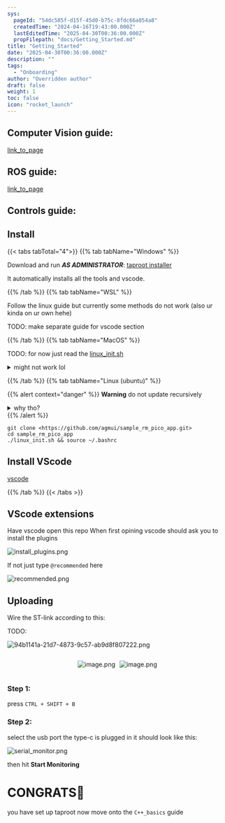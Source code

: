 ```yaml
---
sys:
  pageId: "54dc585f-d15f-45d0-b75c-8fdc66a854a8"
  createdTime: "2024-04-16T19:43:00.000Z"
  lastEditedTime: "2025-04-30T00:36:00.000Z"
  propFilepath: "docs/Getting_Started.md"
title: "Getting_Started"
date: "2025-04-30T00:36:00.000Z"
description: ""
tags:
  - "Onboarding"
author: "Overridden author"
draft: false
weight: 1
toc: false
icon: "rocket_launch"
---
```


## Computer Vision guide:

[link_to_page](86d45bc0-388b-4d26-8848-44f255f73d0e)

## ROS guide:

[link_to_page](3c76c1de-ec8f-46d6-8b0a-294005edc2d5)

## Controls guide:

## Install

{{< tabs tabTotal="4">}}
{{% tab tabName="Windows" %}}

Download and run _**AS ADMINISTRATOR**_: [taproot installer](https://github.com/Thornbots/TeachingFreshies/releases/tag/1.0)

It automatically installs all the tools and vscode.

{{% /tab %}}
{{% tab tabName="WSL" %}}

Follow the linux guide but currently some methods do not work (also ur kinda on ur own hehe)

TODO: make separate guide for vscode section

{{% /tab %}}
{{% tab tabName="MacOS" %}}

TODO: for now just read the [linux_init.sh](https://github.com/agmui/sample_rm_pico_app/blob/main/linux_init.sh)

<details>
<summary>might not work lol</summary>

`brew install libusb pkg-config`

Next install: [vscode](https://code.visualstudio.com/Download)

</details>

{{% /tab %}}
{{% tab tabName="Linux (ubuntu)" %}}

{{% alert context="danger" %}}
**Warning** do not update recursively
<details>
<summary>why tho?</summary>
There are some submodules that may go on for a while (like tinyusb) and I highly
recommend you don't need to get them.
If you want to see what submodules I update just look in `linux_init.sh`
</details>
{{% /alert %}}

```shell
git clone <https://github.com/agmui/sample_rm_pico_app.git>
cd sample_rm_pico_app
./linux_init.sh && source ~/.bashrc
```

## Install VScode

[vscode](https://code.visualstudio.com/Download)

{{% /tab %}}
{{< /tabs >}}

## VScode extensions

Have vscode open this repo
When first opining vscode should ask you to install the plugins

![install_plugins.png](https://prod-files-secure.s3.us-west-2.amazonaws.com/d518164a-d88e-44d1-a4ee-3adb3bd8bce0/89bd30f0-1825-4e77-867b-0a41ce370880/install_plugins.png?X-Amz-Algorithm=AWS4-HMAC-SHA256&X-Amz-Content-Sha256=UNSIGNED-PAYLOAD&X-Amz-Credential=ASIAZI2LB466ZRFKEOPM%2F20250505%2Fus-west-2%2Fs3%2Faws4_request&X-Amz-Date=20250505T100942Z&X-Amz-Expires=3600&X-Amz-Security-Token=IQoJb3JpZ2luX2VjEIL%2F%2F%2F%2F%2F%2F%2F%2F%2F%2FwEaCXVzLXdlc3QtMiJGMEQCIFYBGtPo8Hhp3WXHu3vR805rx0I4rQ89f6hFHoyGhzlxAiBW78YMKDjP6wmGfQ2THVKl1gG1HBPAJpHn7Vegx5mtFyr%2FAwgrEAAaDDYzNzQyMzE4MzgwNSIM1ZAcdPKPbzRPykCbKtwD%2FYwygDdNXWMa7tOk2w20%2B0WIBHD5hNVEcBTx6q%2Bzlmu%2Bt98U1W1rmd81mQFeAFQUloxhYpPbB%2Fm9PHFucsf8K4sS1t7ripgUECtKjh3%2Fq6jT6%2BTYQPD2uYKT0VfYdhtVgmMGlYlN73IN3EARiaMo5KUGG%2FOr90e5P3HCHvYHc8z9X4KbHWHyrRbTUW88awrqL2zo6A4tLTDSm6hb94UnKBAur8R9ieA5S1mAZcj2uoCB57UNLBxnoIJVZZtdKBvi63TVexWOg%2FxBLY%2Fe7gnoHrFCVi%2BdlZpUuji2Rww%2BC7U%2FU7vIsTLGLVmHLVGliR%2Bu7Qwn2F5IgjHrBco2Q%2Bk2KwY%2BMBAhf6%2FJAlWO1aBQkMQ3DbKZV8c5yW2wLL8vczAqbvd0%2F7y%2B3%2BOfxJBcIjFBi8IyUHmavXhZXCmzWPvg0Jha2JH4KgmXXqWrYsJGestjCoZjl98t0EdWY6UGrgUZh1u1pwgRNgR8e1kuADLqUMmOsLWuTDuxlwRTYwfpt7W45XtARNuIIJ0fxIEjuWR5wwgQ2kwmg8VEGQLiOKOqvESeGR1G3HZWzNaNFmBLYOB5BjIteFihsTcKJmydlcG84Km8%2FtxcXY%2F7LQ3dSxBhpkeE97Sna4A5h1aS%2F2owppbiwAY6pgHSVaQxIozwIkzGjMouG2JB3c%2Fk0FAnoZG9FYpQerW0qCErwY8jcIG4qxcylsIXBLBpYh0Ol24n%2FpHcnywn%2FlRPR1tGLBrOXtMmhK00NmhWHjtTz9pTXjlckQiW7yRybTqJnNA2%2F2FpiQNKYqrZ0EmzCDny%2BNyh%2B8zpaMNMSHVkqctxAfzhXyCUKZyznMwPmoMr7kvNFTfLkb%2BxA3X5%2BAocp9iNnwk6&X-Amz-Signature=cc5566606773213f7e702c0fb7c3b7a1b7e078c043ff323473fa57d3040c1371&X-Amz-SignedHeaders=host&x-id=GetObject)

If not just type `@recommended` here  

![recommended.png](https://prod-files-secure.s3.us-west-2.amazonaws.com/d518164a-d88e-44d1-a4ee-3adb3bd8bce0/61e661e9-5d85-4dfc-be0d-8d2097a5e793/recommended.png?X-Amz-Algorithm=AWS4-HMAC-SHA256&X-Amz-Content-Sha256=UNSIGNED-PAYLOAD&X-Amz-Credential=ASIAZI2LB466ZRFKEOPM%2F20250505%2Fus-west-2%2Fs3%2Faws4_request&X-Amz-Date=20250505T100942Z&X-Amz-Expires=3600&X-Amz-Security-Token=IQoJb3JpZ2luX2VjEIL%2F%2F%2F%2F%2F%2F%2F%2F%2F%2FwEaCXVzLXdlc3QtMiJGMEQCIFYBGtPo8Hhp3WXHu3vR805rx0I4rQ89f6hFHoyGhzlxAiBW78YMKDjP6wmGfQ2THVKl1gG1HBPAJpHn7Vegx5mtFyr%2FAwgrEAAaDDYzNzQyMzE4MzgwNSIM1ZAcdPKPbzRPykCbKtwD%2FYwygDdNXWMa7tOk2w20%2B0WIBHD5hNVEcBTx6q%2Bzlmu%2Bt98U1W1rmd81mQFeAFQUloxhYpPbB%2Fm9PHFucsf8K4sS1t7ripgUECtKjh3%2Fq6jT6%2BTYQPD2uYKT0VfYdhtVgmMGlYlN73IN3EARiaMo5KUGG%2FOr90e5P3HCHvYHc8z9X4KbHWHyrRbTUW88awrqL2zo6A4tLTDSm6hb94UnKBAur8R9ieA5S1mAZcj2uoCB57UNLBxnoIJVZZtdKBvi63TVexWOg%2FxBLY%2Fe7gnoHrFCVi%2BdlZpUuji2Rww%2BC7U%2FU7vIsTLGLVmHLVGliR%2Bu7Qwn2F5IgjHrBco2Q%2Bk2KwY%2BMBAhf6%2FJAlWO1aBQkMQ3DbKZV8c5yW2wLL8vczAqbvd0%2F7y%2B3%2BOfxJBcIjFBi8IyUHmavXhZXCmzWPvg0Jha2JH4KgmXXqWrYsJGestjCoZjl98t0EdWY6UGrgUZh1u1pwgRNgR8e1kuADLqUMmOsLWuTDuxlwRTYwfpt7W45XtARNuIIJ0fxIEjuWR5wwgQ2kwmg8VEGQLiOKOqvESeGR1G3HZWzNaNFmBLYOB5BjIteFihsTcKJmydlcG84Km8%2FtxcXY%2F7LQ3dSxBhpkeE97Sna4A5h1aS%2F2owppbiwAY6pgHSVaQxIozwIkzGjMouG2JB3c%2Fk0FAnoZG9FYpQerW0qCErwY8jcIG4qxcylsIXBLBpYh0Ol24n%2FpHcnywn%2FlRPR1tGLBrOXtMmhK00NmhWHjtTz9pTXjlckQiW7yRybTqJnNA2%2F2FpiQNKYqrZ0EmzCDny%2BNyh%2B8zpaMNMSHVkqctxAfzhXyCUKZyznMwPmoMr7kvNFTfLkb%2BxA3X5%2BAocp9iNnwk6&X-Amz-Signature=4a3135d904ee024edb72bb0858ba49ce21905234954fc5e3706a4fab38cc2d7f&X-Amz-SignedHeaders=host&x-id=GetObject)

## Uploading

Wire the ST-link according to this:

TODO:

![94b1141a-21d7-4873-9c57-ab9d8f807222.png](https://prod-files-secure.s3.us-west-2.amazonaws.com/d518164a-d88e-44d1-a4ee-3adb3bd8bce0/e5fad17d-ab82-4300-9f4c-505ab4b1202c/94b1141a-21d7-4873-9c57-ab9d8f807222.png?X-Amz-Algorithm=AWS4-HMAC-SHA256&X-Amz-Content-Sha256=UNSIGNED-PAYLOAD&X-Amz-Credential=ASIAZI2LB466ZRFKEOPM%2F20250505%2Fus-west-2%2Fs3%2Faws4_request&X-Amz-Date=20250505T100942Z&X-Amz-Expires=3600&X-Amz-Security-Token=IQoJb3JpZ2luX2VjEIL%2F%2F%2F%2F%2F%2F%2F%2F%2F%2FwEaCXVzLXdlc3QtMiJGMEQCIFYBGtPo8Hhp3WXHu3vR805rx0I4rQ89f6hFHoyGhzlxAiBW78YMKDjP6wmGfQ2THVKl1gG1HBPAJpHn7Vegx5mtFyr%2FAwgrEAAaDDYzNzQyMzE4MzgwNSIM1ZAcdPKPbzRPykCbKtwD%2FYwygDdNXWMa7tOk2w20%2B0WIBHD5hNVEcBTx6q%2Bzlmu%2Bt98U1W1rmd81mQFeAFQUloxhYpPbB%2Fm9PHFucsf8K4sS1t7ripgUECtKjh3%2Fq6jT6%2BTYQPD2uYKT0VfYdhtVgmMGlYlN73IN3EARiaMo5KUGG%2FOr90e5P3HCHvYHc8z9X4KbHWHyrRbTUW88awrqL2zo6A4tLTDSm6hb94UnKBAur8R9ieA5S1mAZcj2uoCB57UNLBxnoIJVZZtdKBvi63TVexWOg%2FxBLY%2Fe7gnoHrFCVi%2BdlZpUuji2Rww%2BC7U%2FU7vIsTLGLVmHLVGliR%2Bu7Qwn2F5IgjHrBco2Q%2Bk2KwY%2BMBAhf6%2FJAlWO1aBQkMQ3DbKZV8c5yW2wLL8vczAqbvd0%2F7y%2B3%2BOfxJBcIjFBi8IyUHmavXhZXCmzWPvg0Jha2JH4KgmXXqWrYsJGestjCoZjl98t0EdWY6UGrgUZh1u1pwgRNgR8e1kuADLqUMmOsLWuTDuxlwRTYwfpt7W45XtARNuIIJ0fxIEjuWR5wwgQ2kwmg8VEGQLiOKOqvESeGR1G3HZWzNaNFmBLYOB5BjIteFihsTcKJmydlcG84Km8%2FtxcXY%2F7LQ3dSxBhpkeE97Sna4A5h1aS%2F2owppbiwAY6pgHSVaQxIozwIkzGjMouG2JB3c%2Fk0FAnoZG9FYpQerW0qCErwY8jcIG4qxcylsIXBLBpYh0Ol24n%2FpHcnywn%2FlRPR1tGLBrOXtMmhK00NmhWHjtTz9pTXjlckQiW7yRybTqJnNA2%2F2FpiQNKYqrZ0EmzCDny%2BNyh%2B8zpaMNMSHVkqctxAfzhXyCUKZyznMwPmoMr7kvNFTfLkb%2BxA3X5%2BAocp9iNnwk6&X-Amz-Signature=09b6e5bce6c5592aaca79ef78d5ecd8c924708f12342f09b38919c2e7ad528d2&X-Amz-SignedHeaders=host&x-id=GetObject)

<div style="display: flex;flex-direction: row; column-gap:10px; max-width: 630px;justify-content: center;">
<div>

![image.png](https://prod-files-secure.s3.us-west-2.amazonaws.com/d518164a-d88e-44d1-a4ee-3adb3bd8bce0/210ecb78-1116-4d7b-b9b7-2292f66fa2c2/image.png?X-Amz-Algorithm=AWS4-HMAC-SHA256&X-Amz-Content-Sha256=UNSIGNED-PAYLOAD&X-Amz-Credential=ASIAZI2LB4667DEHMDCD%2F20250505%2Fus-west-2%2Fs3%2Faws4_request&X-Amz-Date=20250505T100943Z&X-Amz-Expires=3600&X-Amz-Security-Token=IQoJb3JpZ2luX2VjEIL%2F%2F%2F%2F%2F%2F%2F%2F%2F%2FwEaCXVzLXdlc3QtMiJIMEYCIQCJ2crwXV8vElfirZYu0%2B1d7uclbCy4gUnu%2FBQcg%2FQd2AIhAKnjVMdTRmJh5QM740y1B1PzggF2LVJill7XH2EkteE3Kv8DCCsQABoMNjM3NDIzMTgzODA1IgyeMQaDnRM7eMflEEoq3ANxvqyWzJk2az07FejutGzI34A69Hrg8b6jsYL2pYzZiSyXWrR4jp1kofdeODud4Qtt9Yx2UgI6skH%2B%2F1r2qjpINrYsvqiixcHZ59YI4TyW5C0vq9BdX1q%2BK5%2FnT7CLHKWIrCNEug%2BcKJI4OdCwC%2FFvcrNUx2jJdIN2Omtn53cwwrE6MLgPKUTlLLy4kUfwoO4xbrXkYxJAXO%2BUx3eC0fnGeQFNewnoH1FKdwCXVPpQ1IVZLtEG%2FYwdhVQQsLR7c3wC%2BPFacs2rQ7QEPz2ydnzbznZWORpL9wh3xLjnUw5RImCBEEXUZrzxxUoXrT1qj68XmpDl%2BvRLiVTThjr16Sftul6PQiN9aycyvbPk%2FK0j3%2F%2F8wNpoBGNXwcoSK0%2FlBLG90ltQ4jP1dPo440ZZ%2Bb4hnYTp6ZJJtr5lcWORf4Mj9nJL61OmirsJd8eh9rp1RznBSsa22a3zHGgA5kiup7X4ney%2FarNS%2BPAPybCFClYaVfmyA%2BKjlZa6gyhSQ5xbn3HWaDkO2hV%2FTx73zvlhi9%2FnLpaBpKOTu%2FzNJ5%2F4AF4c7yHthBcZjHPoyYZlVAb5GChfTHQxDZ2tTN7as27XpXqul1x9aQKxGCqxqgxwA5v5uZUhp7hf3SZRqwbOyzCkluLABjqkAYAONJavuptTLGzIOE7gSsG%2FIsoDtf744FLBW3lKl7n7q%2BawljY1aTZIraTTqqAV5sSBxiSC%2FPyhX1gSmbCCkOc%2Bt7RrSodNN1X9txjKLWp02AMeqSDjYSoOPkofclF8ozNYS1NUIk9ALXhJAe52nVXpqtoPramS6Ssln15Jv8iO0ZvGEzLLmdK%2BZg4xkF7%2BnR6srfP8ixbapnAZyepHN3hzpJYm&X-Amz-Signature=ced72b8990e723e81eda7abe185e1fa89c7c8e3e8e110fd2c9d80039a87c5f6a&X-Amz-SignedHeaders=host&x-id=GetObject)

</div>
<div>

![image.png](https://prod-files-secure.s3.us-west-2.amazonaws.com/d518164a-d88e-44d1-a4ee-3adb3bd8bce0/33a0fd0f-8ca6-4a86-8e09-26e95ded1fff/image.png?X-Amz-Algorithm=AWS4-HMAC-SHA256&X-Amz-Content-Sha256=UNSIGNED-PAYLOAD&X-Amz-Credential=ASIAZI2LB4665PYFUZFO%2F20250505%2Fus-west-2%2Fs3%2Faws4_request&X-Amz-Date=20250505T100944Z&X-Amz-Expires=3600&X-Amz-Security-Token=IQoJb3JpZ2luX2VjEIL%2F%2F%2F%2F%2F%2F%2F%2F%2F%2FwEaCXVzLXdlc3QtMiJIMEYCIQCiWgOScK3nlUSkbIZbR7acIwL7JFAT8KRTOGtFsdAKlgIhAMceVLSfzqp9NwvIwxn6jYAfnT8GEISJrPNzc9LwVZVsKv8DCCsQABoMNjM3NDIzMTgzODA1IgxAO%2By%2FSJn7EHeoNoMq3AOQNJyWpEdO3tq3al57h0X%2BhSYoX6OKpkyzBaMLItl6q5U%2FapS3iSo%2FDTJvCX8kbKMniH8rRS0n0mwiwj5GT9MDIj4iCLDuAWWiL2vt6SOrXrHumCw8ZUruIiewvZ4gc6bIM8Gupvp6bZslXYlEeBIBOE2pUJsG%2F0F4bZsYtVCz98AWzc7z2NcKXhTK6nNjITO0ZHIII25yXKJyekZT%2BtDvieMr7fQ1pWPPGGZIpFCVlhJlxg2UaP03IZj0h4pPA0IOfHSf8ZmsujHnwY009CyF5T0xp2J1VfvzC%2FVmOj8gdB4ZCIgviyOKQv%2BYkNc0a68zqrB9hTLf99agZnfsX1DvX6vWf0h2jf%2BoHDH6%2FGDXYuB9%2BW2hXDZiQrPwklJbUYP2X6F3q8%2FyBeh3qvvYCJ50stnQmdeXt2T%2B00wWgpuQ0lRpaS8niNZqIhkRgC%2BiYKJy8kbaUwYQ%2Fqyzpl2A11w5mnDlUxBYxamF2NmIa8UK7newL5r5jkLNzY%2B9%2F9PdGW34BO12fS0mT7rNCrcW1IgwIinVYMEvDiLkC6G9%2BQ1TQnZoxzXjK%2BjEUD7ecEdPX820tPymx9o5f%2BSHfJG1wvLhj5GEGP2XVI5Qh3OFTX%2BQBiShjQBEyQz2wFnSADDHluLABjqkAbd2BNfy4hQtRQ%2FtCCQLgA916CiCM9B1m7%2F3Y7rwWxeuCYAlb9P1tDVjXpcR4t%2BV%2FDCl6SLNbj1WBklBUbZ5iJpt%2Bc93%2BQAOfJiLCZ62awiNglX0fhr0y9XHgO%2B3ByBe%2F4c5UyKhjftebg6raQEZTWiHSgpzol3YQMpAN7jvrx1qWdj%2Fsno4frMBxvwnMvbC2UOM7i7hrBKKeQPjRTX8RG29qQub&X-Amz-Signature=aea765c5f7234621651d69dbc03a079fc7a035f203a7d54a6b5216e317876a88&X-Amz-SignedHeaders=host&x-id=GetObject)

</div>
</div>

### Step 1:

press `CTRL + SHIFT + B`

### Step 2:

select the usb port the type-c is plugged in it should look like this:

![serial_monitor.png](https://prod-files-secure.s3.us-west-2.amazonaws.com/d518164a-d88e-44d1-a4ee-3adb3bd8bce0/f03f4774-05d4-4393-b6a0-d5efb6d315ab/serial_monitor.png?X-Amz-Algorithm=AWS4-HMAC-SHA256&X-Amz-Content-Sha256=UNSIGNED-PAYLOAD&X-Amz-Credential=ASIAZI2LB466ZRFKEOPM%2F20250505%2Fus-west-2%2Fs3%2Faws4_request&X-Amz-Date=20250505T100942Z&X-Amz-Expires=3600&X-Amz-Security-Token=IQoJb3JpZ2luX2VjEIL%2F%2F%2F%2F%2F%2F%2F%2F%2F%2FwEaCXVzLXdlc3QtMiJGMEQCIFYBGtPo8Hhp3WXHu3vR805rx0I4rQ89f6hFHoyGhzlxAiBW78YMKDjP6wmGfQ2THVKl1gG1HBPAJpHn7Vegx5mtFyr%2FAwgrEAAaDDYzNzQyMzE4MzgwNSIM1ZAcdPKPbzRPykCbKtwD%2FYwygDdNXWMa7tOk2w20%2B0WIBHD5hNVEcBTx6q%2Bzlmu%2Bt98U1W1rmd81mQFeAFQUloxhYpPbB%2Fm9PHFucsf8K4sS1t7ripgUECtKjh3%2Fq6jT6%2BTYQPD2uYKT0VfYdhtVgmMGlYlN73IN3EARiaMo5KUGG%2FOr90e5P3HCHvYHc8z9X4KbHWHyrRbTUW88awrqL2zo6A4tLTDSm6hb94UnKBAur8R9ieA5S1mAZcj2uoCB57UNLBxnoIJVZZtdKBvi63TVexWOg%2FxBLY%2Fe7gnoHrFCVi%2BdlZpUuji2Rww%2BC7U%2FU7vIsTLGLVmHLVGliR%2Bu7Qwn2F5IgjHrBco2Q%2Bk2KwY%2BMBAhf6%2FJAlWO1aBQkMQ3DbKZV8c5yW2wLL8vczAqbvd0%2F7y%2B3%2BOfxJBcIjFBi8IyUHmavXhZXCmzWPvg0Jha2JH4KgmXXqWrYsJGestjCoZjl98t0EdWY6UGrgUZh1u1pwgRNgR8e1kuADLqUMmOsLWuTDuxlwRTYwfpt7W45XtARNuIIJ0fxIEjuWR5wwgQ2kwmg8VEGQLiOKOqvESeGR1G3HZWzNaNFmBLYOB5BjIteFihsTcKJmydlcG84Km8%2FtxcXY%2F7LQ3dSxBhpkeE97Sna4A5h1aS%2F2owppbiwAY6pgHSVaQxIozwIkzGjMouG2JB3c%2Fk0FAnoZG9FYpQerW0qCErwY8jcIG4qxcylsIXBLBpYh0Ol24n%2FpHcnywn%2FlRPR1tGLBrOXtMmhK00NmhWHjtTz9pTXjlckQiW7yRybTqJnNA2%2F2FpiQNKYqrZ0EmzCDny%2BNyh%2B8zpaMNMSHVkqctxAfzhXyCUKZyznMwPmoMr7kvNFTfLkb%2BxA3X5%2BAocp9iNnwk6&X-Amz-Signature=13e4fcdff25d462adbedd9159e917f73a0d1d9c128d92843a770274aa17bfcb4&X-Amz-SignedHeaders=host&x-id=GetObject)

then hit **Start Monitoring**

# CONGRATS🎉

you have set up taproot now move onto the `C++_basics` guide
